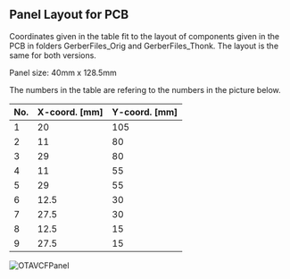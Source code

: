 ## Panel Layout for PCB

Coordinates given in the table fit to the layout of components given in the PCB in folders GerberFiles_Orig and GerberFiles_Thonk.
The layout is the same for both versions.

Panel size: 40mm x 128.5mm

The numbers in the table are refering to the numbers in the picture below.


| No. | X-coord. [mm] | Y-coord. [mm] |
| --- | --- | --- |
| 1 | 20 | 105 |
| 2 | 11 | 80 |
| 3 | 29 | 80 |
| 4 | 11 | 55 |
| 5 | 29 | 55 |
| 6 | 12.5 | 30 |
| 7 | 27.5 | 30 |
| 8 | 12.5 | 15 |
| 9 | 27.5 | 15 |

![OTAVCFPanel](https://user-images.githubusercontent.com/97026614/178226437-639a731c-bcb0-44be-8a6d-ce591c600c48.jpg)
